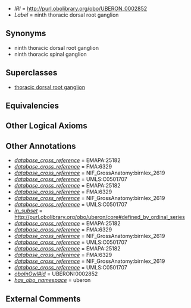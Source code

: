  * *IRI* = http://purl.obolibrary.org/obo/UBERON_0002852
 * *Label* = ninth thoracic dorsal root ganglion

## Synonyms

 * ninth thoracic dorsal root ganglion
 * ninth thoracic spinal ganglion

## Superclasses

 * [thoracic dorsal root ganglion](../../UBERON/35/UBERON_0002835.md)

## Equivalencies


## Other Logical Axioms


## Other Annotations

 * *[database_cross_reference](../../ef/oboInOwl#hasDbXref.md)* = EMAPA:25182
 * *[database_cross_reference](../../ef/oboInOwl#hasDbXref.md)* = FMA:6329
 * *[database_cross_reference](../../ef/oboInOwl#hasDbXref.md)* = NIF_GrossAnatomy:birnlex_2619
 * *[database_cross_reference](../../ef/oboInOwl#hasDbXref.md)* = UMLS:C0501707
 * *[database_cross_reference](../../ef/oboInOwl#hasDbXref.md)* = EMAPA:25182
 * *[database_cross_reference](../../ef/oboInOwl#hasDbXref.md)* = FMA:6329
 * *[database_cross_reference](../../ef/oboInOwl#hasDbXref.md)* = NIF_GrossAnatomy:birnlex_2619
 * *[database_cross_reference](../../ef/oboInOwl#hasDbXref.md)* = UMLS:C0501707
 * *[in_subset](../../et/oboInOwl#inSubset.md)* = http://purl.obolibrary.org/obo/uberon/core#defined_by_ordinal_series
 * *[database_cross_reference](../../ef/oboInOwl#hasDbXref.md)* = EMAPA:25182
 * *[database_cross_reference](../../ef/oboInOwl#hasDbXref.md)* = FMA:6329
 * *[database_cross_reference](../../ef/oboInOwl#hasDbXref.md)* = NIF_GrossAnatomy:birnlex_2619
 * *[database_cross_reference](../../ef/oboInOwl#hasDbXref.md)* = UMLS:C0501707
 * *[database_cross_reference](../../ef/oboInOwl#hasDbXref.md)* = EMAPA:25182
 * *[database_cross_reference](../../ef/oboInOwl#hasDbXref.md)* = FMA:6329
 * *[database_cross_reference](../../ef/oboInOwl#hasDbXref.md)* = NIF_GrossAnatomy:birnlex_2619
 * *[database_cross_reference](../../ef/oboInOwl#hasDbXref.md)* = UMLS:C0501707
 * *[oboInOwl#id](../../id/oboInOwl#id.md)* = UBERON:0002852
 * *[has_obo_namespace](../../ce/oboInOwl#hasOBONamespace.md)* = uberon

## External Comments

